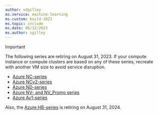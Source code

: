 ```yaml
---
author: sdgilley
ms.service: machine-learning
ms.custom: build-2023
ms.topic: include
ms.date: 06/12/2023
ms.author: sgilley
---
```


> [!IMPORTANT]
> The following series are retiring on August 31, 2023.  If your compute instance or compute clusters are based on any of these series, recreate with another VM size to avoid service disruption.
> * [Azure NC-series](/azure/virtual-machines/nc-series-retirement)
> * [Azure NCv2-series](/azure/virtual-machines/ncv2-series-retirement)
> * [Azure ND-series](/azure/virtual-machines/nd-series-retirement)
> * [Azure NV- and NV_Promo series](/azure/virtual-machines/nv-series-retirement)
> * [Azure Av1-series](/azure/virtual-machines/av1-series-retirement)
> 
> Also, the [Azure HB-series](/azure/virtual-machines/hb-series-retirement) is retiring on August 31, 2024.
